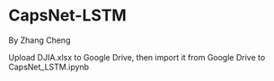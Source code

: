# CapsNet-LSTM
By Zhang Cheng

Upload DJIA.xlsx to Google Drive, then import it from Google Drive to CapsNet_LSTM.ipynb
